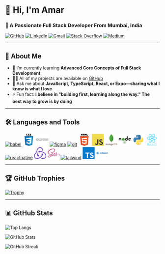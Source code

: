 # 👋 Hi, I'm Amar

### 🚀 A Passionate Full Stack Developer From Mumbai, India

[![GitHub](https://img.shields.io/badge/-Github-000?style=flat&logo=Github&logoColor=white)](https://github.com/Amar7021)
[![LinkedIn](https://img.shields.io/badge/-LinkedIn-blue?style=flat&logo=Linkedin&logoColor=white)](https://www.linkedin.com/in/amar-belkar-7806101b2)
[![Gmail](https://img.shields.io/badge/-Gmail-c14438?style=flat&logo=Gmail&logoColor=white)](mailto:amarhere1122@gmail.com)
[![Stack Overflow](https://img.shields.io/badge/Stack%20Overflow-007ACC?style=flat&logo=stack-overflow&logoColor=white)](https://stackoverflow.com/users/22154468/amar-belkar)
[![Medium](https://img.shields.io/badge/Medium-12100E?logo=medium&logoColor=white&style=flat)](https://medium.com/@amar_b)

---

## 🧠 About Me

- 🌱 I’m currently learning **Advanced Core Concepts of Full Stack Development**
- 👨‍💻 All of my projects are available on [GitHub](https://github.com/Amar7021)
- 💬 Ask me about **JavaScript, TypeScript, React, or Expo—sharing what I know is what I love**
- ⚡ Fun fact: **I believe in "building first, learning along the way." The best way to grow is by doing**

---

## 🛠️ Languages and Tools


<p align="left">
  <a href="https://babeljs.io/" target="_blank"><img src="https://www.vectorlogo.zone/logos/babeljs/babeljs-icon.svg" alt="babel" width="40" height="40"/></a>
  <a href="https://www.w3schools.com/css/" target="_blank"><img src="https://raw.githubusercontent.com/devicons/devicon/master/icons/css3/css3-original-wordmark.svg" alt="css3" width="40" height="40"/></a>
  <a href="https://expressjs.com" target="_blank"><img src="https://raw.githubusercontent.com/devicons/devicon/master/icons/express/express-original-wordmark.svg" alt="express" width="40" height="40"/></a>
  <a href="https://www.figma.com/" target="_blank"><img src="https://www.vectorlogo.zone/logos/figma/figma-icon.svg" alt="figma" width="40" height="40"/></a>
  <a href="https://git-scm.com/" target="_blank"><img src="https://www.vectorlogo.zone/logos/git-scm/git-scm-icon.svg" alt="git" width="40" height="40"/></a>
  <a href="https://www.w3.org/html/" target="_blank"><img src="https://raw.githubusercontent.com/devicons/devicon/master/icons/html5/html5-original-wordmark.svg" alt="html5" width="40" height="40"/></a>
  <a href="https://developer.mozilla.org/en-US/docs/Web/JavaScript" target="_blank"><img src="https://raw.githubusercontent.com/devicons/devicon/master/icons/javascript/javascript-original.svg" alt="javascript" width="40" height="40"/></a>
  <a href="https://www.mongodb.com/" target="_blank"><img src="https://raw.githubusercontent.com/devicons/devicon/master/icons/mongodb/mongodb-original-wordmark.svg" alt="mongodb" width="40" height="40"/></a>
  <a href="https://nodejs.org" target="_blank"><img src="https://raw.githubusercontent.com/devicons/devicon/master/icons/nodejs/nodejs-original-wordmark.svg" alt="nodejs" width="40" height="40"/></a>
  <a href="https://www.python.org" target="_blank"><img src="https://raw.githubusercontent.com/devicons/devicon/master/icons/python/python-original.svg" alt="python" width="40" height="40"/></a>
  <a href="https://reactjs.org/" target="_blank"><img src="https://raw.githubusercontent.com/devicons/devicon/master/icons/react/react-original-wordmark.svg" alt="react" width="40" height="40"/></a>
  <a href="https://reactnative.dev/" target="_blank"><img src="https://reactnative.dev/img/header_logo.svg" alt="reactnative" width="40" height="40"/></a>
  <a href="https://redux.js.org" target="_blank"><img src="https://raw.githubusercontent.com/devicons/devicon/master/icons/redux/redux-original.svg" alt="redux" width="40" height="40"/></a>
  <a href="https://sass-lang.com" target="_blank"><img src="https://raw.githubusercontent.com/devicons/devicon/master/icons/sass/sass-original.svg" alt="sass" width="40" height="40"/></a>
  <a href="https://tailwindcss.com/" target="_blank"><img src="https://www.vectorlogo.zone/logos/tailwindcss/tailwindcss-icon.svg" alt="tailwind" width="40" height="40"/></a>
  <a href="https://www.typescriptlang.org/" target="_blank"><img src="https://raw.githubusercontent.com/devicons/devicon/master/icons/typescript/typescript-original.svg" alt="typescript" width="40" height="40"/></a>
  <a href="https://webpack.js.org" target="_blank"><img src="https://raw.githubusercontent.com/devicons/devicon/master/icons/webpack/webpack-original-wordmark.svg" alt="webpack" width="40" height="40"/></a>
</p>

---

## 🏆 GitHub Trophies

[![Trophy](https://github-profile-trophy.vercel.app/?username=Amar7021)](https://github.com/ryo-ma/github-profile-trophy)

---

## 📊 GitHub Stats

![Top Langs](https://github-readme-stats.vercel.app/api/top-langs/?username=Amar7021&layout=compact&show_icons=true&locale=en)

![GitHub Stats](https://github-readme-stats.vercel.app/api?username=Amar7021&show_icons=true&locale=en)

![GitHub Streak](https://github-readme-streak-stats.herokuapp.com/?user=Amar7021)


